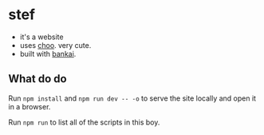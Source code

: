 # stef

 * it's a website
 * uses [choo][choo]. very cute.
 * built with [bankai][bankai].

## What do do

Run `npm install` and `npm run dev -- -o` to serve the site locally and open it in a browser.

Run `npm run` to list all of the scripts in this boy.

[choo]: https://github.com/choojs/choo "choo"
[bankai]: https://github.com/choojs/bankai "bankai"
